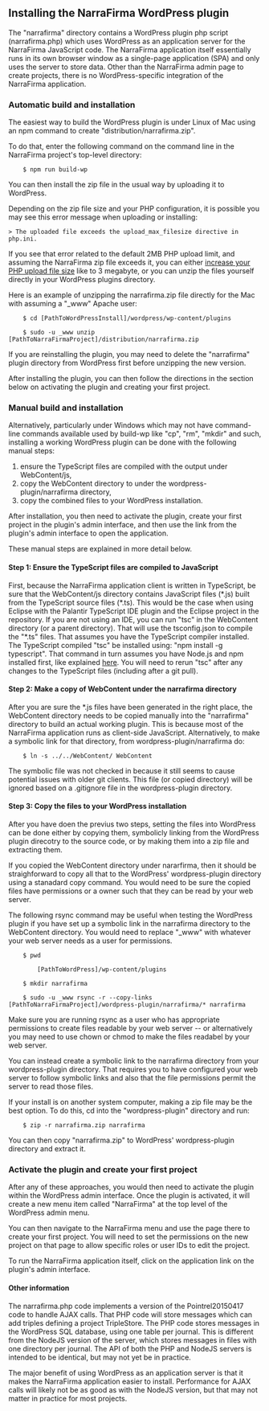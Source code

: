 ## Installing the NarraFirma WordPress plugin

The "narrafirma" directory contains a WordPress plugin php script (narrafirma.php) which uses WordPress as an application server for the NarraFirma JavaScript code.
The NarraFirma application itself essentially runs in its own browser window as a single-page application (SPA) and only uses the server to store data.
Other than the NarraFirma admin page to create projects, there is no WordPress-specific integration of the NarraFirma application.

### Automatic build and installation

The easiest way to build the WordPress plugin is under Linux of Mac using an npm command to create "distribution/narrafirma.zip".

To do that, enter the following command on the command line in the NarraFirma project's top-level directory:

        $ npm run build-wp
        
You can then install the zip file in the usual way by uploading it to WordPress.

Depending on the zip file size and your PHP configuration,
it is possible you may see this error message when uploading or installing:
    
    > The uploaded file exceeds the upload_max_filesize directive in php.ini.
    
If you see that error related to the default 2MB PHP upload limit, and assuming the NarraFirma zip file exceeds it,
you can either [increase your PHP upload file size](https://wordpress.org/support/topic/how-to-increase-the-max-upload-size) like to 3 megabyte,
or you can unzip the files yourself directly in your WordPress plugins directory.

Here is an example of unzipping the narrafirma.zip file directly for the Mac with assuming a "_www" Apache user:

        $ cd [PathToWordPressInstall]/wordpress/wp-content/plugins
        
        $ sudo -u _www unzip [PathToNarraFirmaProject]/distribution/narrafirma.zip
        
If you are reinstalling the plugin, you may need to delete the "narrafirma" plugin directory from WordPress first before unzipping the new version.

After installing the plugin, you can then follow the directions in the section below on activating the plugin and creating your first project.  

### Manual build and installation

Alternatively, particularly under Windows which may not have command-line commands available used by build-wp
like "cp", "rm", "mkdir" and such, installing a working WordPress plugin can be done with the following manual steps:  

1. ensure the TypeScript files are compiled with the output under WebContent/js,
2. copy the WebContent directory to under the wordpress-plugin/narrafirma directory,
3. copy the combined files to your WordPress installation.  

After installation, you then need to activate the plugin, create your first project in the plugin's admin interface, and then use the link from the plugin's admin interface to open the application.

These manual steps are explained in more detail below.

#### Step 1: Ensure the TypeScript files are compiled to JavaScript

First, because the NarraFirma application client is written in TypeScript, 
be sure that the WebContent/js directory contains JavaScript files (\*.js) built from the TypeScript source files (\*.ts). This would be the case when using Eclipse with the Palantir TypeScript IDE plugin and the Eclipse project in the repository.
If you are not using an IDE, you can run "tsc" in the WebContent directory (or a parent directory).
That will use the tsconfig.json to compile the "*.ts" files.
That assumes you have the TypeScript compiler installed.
The TypeScript compiled "tsc" be installed using: "npm install -g typescript".
That command in turn assumes you have Node.js and npm installed first, like explained [here](https://docs.npmjs.com/getting-started/installing-node).
You will need to rerun "tsc" after any changes to the TypeScript files (including after a git pull).

#### Step 2: Make a copy of WebContent under the narrafirma directory

After you are sure the *.js files have been generated in the right place,
the WebContent directory needs to be copied manually into the "narrafirma" directory to build an actual working plugin.
This is because most of the NarraFirma application runs as client-side JavaScript.
Alternatively, to make a symbolic link for that directory, from wordpress-plugin/narrafirma do:

        $ ln -s ../../WebContent/ WebContent
        
The symbolic file was not checked in because it still seems to cause potential issues with older git clients.
This file (or copied directory) will be ignored based on a .gitignore file in the wordpress-plugin directory.

#### Step 3: Copy the files to your WordPress installation

After you have doen the previus two steps, setting the files into WordPress can be done either by copying them,
symbolicly linking from the WordPress plugin direcotry to the source code,
or by making them into a zip file and extracting them.

If you copied the WebContent directory under nararfirma, then it should be straighforward to copy all that
to the WordPress' wordpress-plugin directory using a stanadard copy command.
You would need to be sure the copied files have permissions or a owner such that they can be read by your web server.

The following rsync command may be useful when testing the WordPress plugin if you have set up a symbolic link in the narrafirma directory to the WebContent directory.
You would need to replace "_www" with whatever your web server needs as a user for permissions.

        $ pwd
        
            [PathToWordPress]/wp-content/plugins
            
        $ mkdir narrafirma
        
        $ sudo -u _www rsync -r --copy-links [PathToNarraFirmaProject]/wordpress-plugin/narrafirma/* narrafirma

Make sure you are running rsync as a user who has appropriate permissions to create files readable by your web server -- or alternatively you may need to use chown or chmod to make the files readabel by your web server.

You can instead create a symbolic link to the narrafirma directory from your wordpress-plugin directory.
That requires you to have configured your web server to follow symbolic links
and also that the file permissions permit the server to read those files.

If your install is on another system computer, making a zip file may be the best option.
To do this, cd into the "wordpress-plugin" directory and run:

        $ zip -r narrafirma.zip narrafirma
        
You can then copy "narrafirma.zip" to WordPress' wordpress-plugin directory and extract it.

### Activate the plugin and create your first project

After any of these approaches, you would then need to activate the plugin within the WordPress admin interface.
Once the plugin is activated, it will create a new menu item called "NarraFirma" at the top level of the WordPress admin menu.

You can then navigate to the NarraFirma menu and use the page there to create your first project. You will need to set the permissions on the new project on that page to allow specific roles or user IDs to edit the project.

To run the NarraFirma application itself, click on the application link on the plugin's admin interface.

#### Other information

The narrafirma.php code implements a version of the Pointrel20150417 code to handle AJAX calls.
That PHP code will store messages which can add triples defining a project TripleStore.
The PHP code stores messages in the WordPress SQL database, using one table per journal.
This is different from the NodeJS version of the server, which stores messages in files with one directory per journal.
The API of both the PHP and NodeJS servers is intended to be identical, but may not yet be in practice.

The major benefit of using WordPress as an application server is that it makes the NarraFirma application easier to install.
Performance for AJAX calls will likely not be as good as with the NodeJS version, but that may not matter in practice for most projects.
